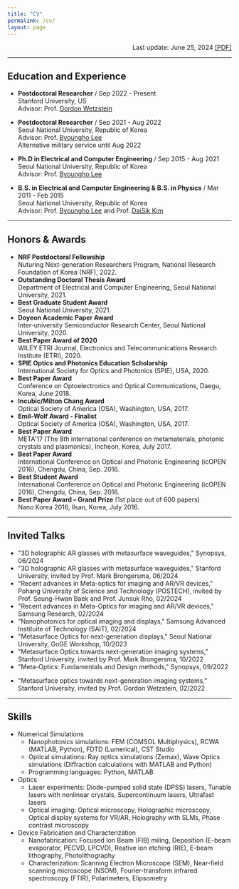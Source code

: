 ```yaml
---
title: "CV"
permalink: /cv/
layout: page
---
```


<div style="text-align: right">

Last update: June 25, 2024
<a href="https://gunyeal.github.io/assets/CV_GYLee_231025.pdf">[PDF]</a>

</div>


<style>
:root {
    --color-title: #8c1515;
}
.colorTitle {
    color: var(--color-title);
}
</style>


<!-- ## <span class="colorTitle"> Education </span> -->
<hr style="height:0.3px; margin-top:0; margin-bottom:0">

## Education and Experience

* **Postdoctoral Researcher** / Sep 2022 - Present  
    Stanford University, US  
    Advisor: Prof. [Gordon Wetzstein](https://web.stanford.edu/~gordonwz/)

* **Postdoctoral Researcher** / Sep 2021 - Aug 2022  
    Seoul National University, Republic of Korea  
    Advisor: Prof. [Byoungho Lee](https://scholar.google.com/citations?hl=en&user=VExwDP4AAAAJ)  
    Alternative military service until Aug 2022

* **Ph.D in Electrical and Computer Engineering** / Sep 2015 - Aug 2021  
    Seoul National University, Republic of Korea  
    Advisor: Prof. [Byoungho Lee](https://scholar.google.com/citations?hl=en&user=VExwDP4AAAAJ)

* **B.S. in Electrical and Computer Engineering & B.S. in Physics** / Mar 2011 - Feb 2015  
    Seoul National University, Republic of Korea  
    Advisor: Prof. [Byoungho Lee](https://scholar.google.com/citations?hl=en&user=VExwDP4AAAAJ) and Prof. [DaiSik Kim](https://scholar.google.com/citations?user=bQxexEAAAAAJ&hl=en)

<!-- BS: 03/2011 - 02/2015 -->
<!-- PhD: 09/2015 - 08/2021 -->

<!-- Publications
======
  <ul>{% for post in site.publications %}
    {% include archive-single-cv.html %}
  {% endfor %}</ul> -->

<!-- Talks
======
  <ul>{% for post in site.talks %}
    {% include archive-single-talk-cv.html %}
  {% endfor %}</ul>

Teaching
======
  <ul>{% for post in site.teaching %}
    {% include archive-single-cv.html %}
  {% endfor %}</ul> -->

<!-- ## <span class="colorTitle"> Honors & Awards </span> -->
<hr style="height:0.3px; margin-top:0; margin-bottom:0">

## Honors & Awards

* **NRF Postdoctoral Fellowship**  
  Nuturing Next-generation Researchers Program, National Research Foundation of Korea (NRF), 2022.
* **Outstanding Doctoral Thesis Award**  
  Department of Electrical and Computer Engineering, Seoul National University, 2021.
* **Best Graduate Student Award**  
  Seoul National University, 2021.
* **Doyeon Academic Paper Award**  
  Inter-university Semiconductor Research Center, Seoul National University, 2020.
* **Best Paper Award of 2020**  
  WILEY ETRI Journal, Electronics and Telecommunications Research Institute (ETRI), 2020.
* **SPIE Optics and Photonics Education Scholarship**  
  International Society for Optics and Photonics (SPIE), USA, 2020.
* **Best Paper Award**  
  Conference on Optoelectronics and Optical Communications, Daegu, Korea, June 2018.
* **Incubic/Milton Chang Award**  
  Optical Society of America (OSA), Washington, USA, 2017.
* **Emil-Wolf Award - Finalist**  
  Optical Society of America (OSA), Washington, USA, 2017.
* **Best Paper Award**  
  META'17 (The 8th international conference on metamaterials, photonic crystals and plasmonics), Incheon, Korea, July 2017.
* **Best Paper Award**  
  International Conference on Optical and Photonic Engineering (icOPEN 2016), Chengdu, China, Sep. 2016.
* **Best Student Award**  
  International Conference on Optical and Photonic Engineering (icOPEN 2016), Chengdu, China, Sep. 2016.
* **Best Paper Award – Grand Prize** (1st place out of 600 papers)  
  Nano Korea 2016, Ilsan, Korea, July 2016.

<!-- ## Keynotes and Invited Talks -->
<hr style="height:0.3px; margin-top:0; margin-bottom:0">

## Invited Talks

* "3D holographic AR glasses with metasurface waveguides," Synopsys, 06/2024
* "3D holographic AR glasses with metasurface waveguides," Stanford University, invited by Prof. Mark Brongersma, 06/2024
* "Recent advances in Meta-optics for imaging and AR/VR devices," Pohang University of Science and Technology (POSTECH), invited by Prof. Seung-Hwan Baek and Prof. Junsuk Rho, 02/2024
* "Recent advances in Meta-Optics for imaging and AR/VR devices," Samsung Research, 02/2024
* "Nanophotonics for optical imaging and displays," Samsung Advanced Instituite of Technology (SAIT), 02/2024
* "Metasurface Optics for next-generation displays," Seoul National University, GoGE Workshop, 10/2023
* "Metasurface Optics towards next-generation imaging systems," Stanford University, invited by Prof. Mark Brongersma, 10/2022
* "Meta-Optics: Fundamentals and Design methods," Synopsys, 09/2022
<!-- * "Metasurfaces: Principle and Applications - Metalens and Metahologram," LIPAK, 07/2022 -->
* "Metasurface optics towards next-generation imaging systems," Stanford University, invited by Prof. Gordon Wetzstein, 02/2022

<!-- ## <span class="colorTitle"> Skills </span> -->
<hr style="height:0.3px; margin-top:0; margin-bottom:0">

## Skills

* Numerical Simulations
  * Nanophotonics simulations: FEM (COMSOL Multiphysics), RCWA (MATLAB, Python), FDTD (Lumerical), CST Studio
  * Optical simulations: Ray optics simulations (Zemax), Wave Optics simulations (Diffraction calculations with MATLAB and Python)
  * Programming languages: Python, MATLAB
* Optics
  * Laser experiments: Diode-pumped solid state (DPSS) lasers, Tunable lasers with nonlinear crystals, Supercontinuum lasers, Ultrafast lasers
  * Optical imaging: Optical microscopy, Holographic microscopy, Optical display systems for VR/AR, Holography with SLMs, Phase contrast microscopy
* Device Fabrication and Characterization
  * Nanofabrication: Focused Ion Beam (FIB) miling, Deposition (E-beam evaporator, PECVD, LPCVD), Reative ion etching (RIE), E-beam lithography, Photolithography
  * Characterization: Scanning Electron Microscope (SEM), Near-field scanning microscope (NSOM), Fourier-transform infrared spectroscopy (FTIR), Polarimeters, Elipsometry

